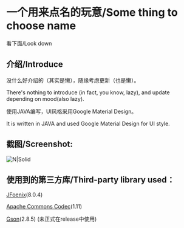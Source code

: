 # 一个用来点名的玩意/Some thing to choose name

看下面/Look down


## 介绍/Introduce
没什么好介绍的（其实是懒），随缘考虑更新（也是懒）。


There's nothing to introduce (in fact, you know, lazy), and update depending on mood(also lazy).



使用JAVA编写，UI风格采用Google Material Design。


It is written in JAVA and used Google Material Design for UI style.


## 截图/Screenshot:



![N|Solid](https://github.com/Het7230/iamgeLib/raw/master/n1.PNG)



## 使用到的第三方库/Third-party library used：


[JFoenix](https://github.com/jfoenixadmin/JFoenix)(8.0.4)


[Apache Commons Codec](http://commons.apache.org/proper/commons-codec/)(1.11)


[Gson](https://github.com/google/gson)(2.8.5) (未正式在release中使用)


